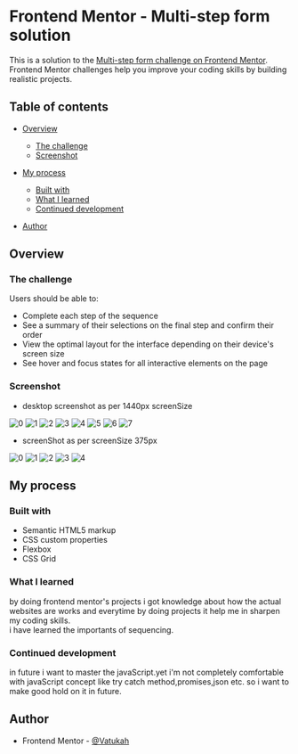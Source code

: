 # Frontend Mentor - Multi-step form solution

This is a solution to the [Multi-step form challenge on Frontend Mentor](https://www.frontendmentor.io/challenges/multistep-form-YVAnSdqQBJ). Frontend Mentor challenges help you improve your coding skills by building realistic projects.

## Table of contents

- [Overview](#overview)
  - [The challenge](#the-challenge)
  - [Screenshot](#screenshot)
- [My process](#my-process)
  - [Built with](#built-with)
  - [What I learned](#what-i-learned)
  - [Continued development](#continued-development)
 
- [Author](#author)

## Overview

### The challenge

Users should be able to:

- Complete each step of the sequence
- See a summary of their selections on the final step and confirm their order
- View the optimal layout for the interface depending on their device's screen size
- See hover and focus states for all interactive elements on the page

### Screenshot

- desktop screenshot as per 1440px screenSize

![0](myScreenshot/activeState_step_1.png)
![1](myScreenshot/step1.png)
![2](myScreenshot/step2.png)
![3](myScreenshot/step2Year.png)
![4](myScreenshot/step3.png)
![5](myScreenshot/step3Active.png)
![6](myScreenshot/step4.png)
![7](myScreenshot/thankYou.png)

- screenShot as per screenSize 375px

![0](<myScreenshot/mobile%20(1).png>)
![1](<myScreenshot/mobile%20(2).png>)
![2](<myScreenshot/mobile%20(3).png>)
![3](<myScreenshot/mobile%20(4).png>)
![4](<myScreenshot/mobile%20(5).png>)

## My process

### Built with

- Semantic HTML5 markup
- CSS custom properties
- Flexbox
- CSS Grid

### What I learned

by doing frontend mentor's projects i got knowledge about how the actual websites are works and everytime
by doing projects it help me in sharpen my coding skills.  
i have learned the importants of sequencing.

### Continued development

in future i want to master the javaScript.yet i'm not completely comfortable with javaScript concept like
try catch method,promises,json etc. so i want to make good hold on it in future.

## Author

- Frontend Mentor - [@Vatukah](https://www.frontendmentor.io/profile/Vatukah)
